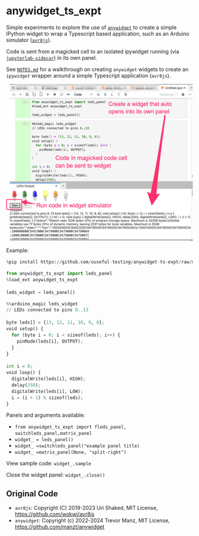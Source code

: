 # anywidget_ts_expt

Simple experiments to explore the use of [`anywidget`](https://anywidget.dev/) to create a simple IPython widget to wrap a Typescript based application, such as an Arduino simulator ([`avr8js`](https://github.com/wokwi/avr8js)).

Code is sent from a magicked cell to an isolated ipywidget running (via [`jupyterlab-sidecar`](https://github.com/jupyter-widgets/jupyterlab-sidecar)) in its own panel.

See [`NOTES.md`](./NOTES.md) for a walkthrough on creating `anywidget` widgets to create an `ipywidget` wrapper around a simple Typescript application (`avr8js`).

![Example widget panel and magic, annotated](images/example-annotated.png)

Example:

```python
%pip install https://github.com/ouseful-testing/anywidget-ts-expt/raw/main/dist/anywidget_ts_expt-0.0.1-py2.py3-none-any.whl
```

```python
from anywidget_ts_expt import leds_panel
%load_ext anywidget_ts_expt

leds_widget = leds_panel()
```

```python
%%arduino_magic leds_widget
// LEDs connected to pins 8..13

byte leds[] = {13, 12, 11, 10, 9, 8};
void setup() {
  for (byte i = 0; i < sizeof(leds); i++) {
    pinMode(leds[i], OUTPUT);
  }
}

int i = 0;
void loop() {
  digitalWrite(leds[i], HIGH);
  delay(250);
  digitalWrite(leds[i], LOW);
  i = (i + 1) % sizeof(leds);
}
```

Panels and arguments available:

- `from anywidget_ts_expt import fleds_panel, switchleds_panel,matrix_panel`
- `widget_ = leds_panel()`
- `widget_ =switchleds_panel("example panel title)`
- `widget_ =matrix_panel(None, "split-right")`

View sample code: `widget_.sample`

Close the widget panel: `widget_.close()`

## Original Code

- `avr8js`: Copyright (C) 2019-2023 Uri Shaked, MIT License, https://github.com/wokwi/avr8js
- `anywidget`: Copyright (c) 2022-2024 Trevor Manz, MIT License, https://github.com/manzt/anywidget